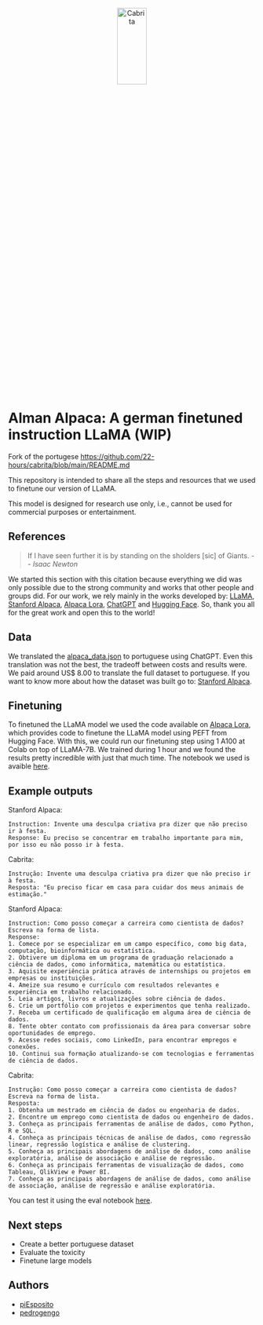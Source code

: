 <p align="center" width="100%">
<img src="assets/cabrita.png" alt="Cabrita" style="width: 20%; min-width: 300px; display: block; margin: auto;">
</p>

# Alman Alpaca: A german finetuned instruction LLaMA (WIP)
Fork of the portugese https://github.com/22-hours/cabrita/blob/main/README.md

This repository is intended to share all the steps and resources that we used to finetune our version of LLaMA.

This model is designed for research use only, i.e., cannot be used for commercial purposes or entertainment.


## References

> If I have seen further it is by standing on the sholders [sic] of Giants.
> -- <cite>Isaac Newton</cite>

We started this section with this citation because everything we did was only possible due to the strong community and works that other people and groups did. For our work, we rely mainly in the works developed by: [LLaMA](https://ai.facebook.com/blog/large-language-model-llama-meta-ai/), [Stanford Alpaca](https://github.com/tatsu-lab/stanford_alpaca), [Alpaca Lora](https://github.com/tloen/alpaca-lora), [ChatGPT](https://openai.com/blog/chatgpt) and [Hugging Face](https://huggingface.co/). So, thank you all for the great work and open this to the world!


## Data

We translated the [alpaca_data.json](https://github.com/tatsu-lab/stanford_alpaca/blob/main/alpaca_data.json) to portuguese using ChatGPT. Even this translation was not the best, the tradeoff between costs and results were. We paid around US$ 8.00 to translate the full dataset to portuguese.
If you want to know more about how the dataset was built go to: [Stanford Alpaca](https://github.com/tatsu-lab/stanford_alpaca).


## Finetuning

To finetuned the LLaMA model we used the code available on [Alpaca Lora](https://github.com/tloen/alpaca-lora), which provides code to finetune the LLaMA model using PEFT from Hugging Face. With this, we could run our finetuning step using 1 A100 at Colab on top of LLaMA-7B. We trained during 1 hour and we found the results pretty incredible with just that much time. The notebook we used is avaible [here](notebooks/train_lora.ipynb).


## Example outputs

Stanford Alpaca:
```
Instruction: Invente uma desculpa criativa pra dizer que não preciso ir à festa.
Response: Eu preciso se concentrar em trabalho importante para mim, por isso eu não posso ir à festa.
```

Cabrita:
```
Instrução: Invente uma desculpa criativa pra dizer que não preciso ir à festa.
Resposta: "Eu preciso ficar em casa para cuidar dos meus animais de estimação."
```


Stanford Alpaca:
```
Instruction: Como posso começar a carreira como cientista de dados? Escreva na forma de lista.
Response:
1. Comece por se especializar em um campo específico, como big data, computação, bioinformática ou estatística.
2. Obtivere um diploma em um programa de graduação relacionado a ciência de dados, como informática, matemática ou estatística.
3. Aquisite experiência prática através de internships ou projetos em empresas ou instituições.
4. Ameize sua resumo e currículo com resultados relevantes e experiência em trabalho relacionado.
5. Leia artigos, livros e atualizações sobre ciência de dados.
6. Crie um portfólio com projetos e experimentos que tenha realizado.
7. Receba um certificado de qualificação em alguma área de ciência de dados.
8. Tente obter contato com profissionais da área para conversar sobre oportunidades de emprego.
9. Acesse redes sociais, como LinkedIn, para encontrar empregos e conexões.
10. Continui sua formação atualizando-se com tecnologias e ferramentas de ciência de dados.
```

Cabrita:
```
Instrução: Como posso começar a carreira como cientista de dados? Escreva na forma de lista.
Resposta: 
1. Obtenha um mestrado em ciência de dados ou engenharia de dados.
2. Encontre um emprego como cientista de dados ou engenheiro de dados.
3. Conheça as principais ferramentas de análise de dados, como Python, R e SQL.
4. Conheça as principais técnicas de análise de dados, como regressão linear, regressão logística e análise de clustering.
5. Conheça as principais abordagens de análise de dados, como análise exploratória, análise de associação e análise de regressão.
6. Conheça as principais ferramentas de visualização de dados, como Tableau, QlikView e Power BI.
7. Conheça as principais abordagens de análise de dados, como análise de associação, análise de regressão e análise exploratória.
```

You can test it using the eval notebook [here](notebooks/cabrita-lora.ipynb).

## Next steps

- Create a better portuguese dataset
- Evaluate the toxicity
- Finetune large models


## Authors

- [piEsposito](https://github.com/piEsposito)
- [pedrogengo](https://github.com/pedrogengo)
